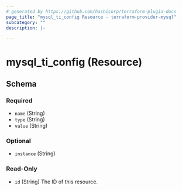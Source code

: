 ```yaml
---
# generated by https://github.com/hashicorp/terraform-plugin-docs
page_title: "mysql_ti_config Resource - terraform-provider-mysql"
subcategory: ""
description: |-
  
---
```


# mysql_ti_config (Resource)





<!-- schema generated by tfplugindocs -->
## Schema

### Required

- `name` (String)
- `type` (String)
- `value` (String)

### Optional

- `instance` (String)

### Read-Only

- `id` (String) The ID of this resource.
